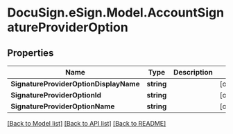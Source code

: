 # DocuSign.eSign.Model.AccountSignatureProviderOption
## Properties

Name | Type | Description | Notes
------------ | ------------- | ------------- | -------------
**SignatureProviderOptionDisplayName** | **string** |  | [optional] 
**SignatureProviderOptionId** | **string** |  | [optional] 
**SignatureProviderOptionName** | **string** |  | [optional] 

[[Back to Model list]](../README.md#documentation-for-models) [[Back to API list]](../README.md#documentation-for-api-endpoints) [[Back to README]](../README.md)

